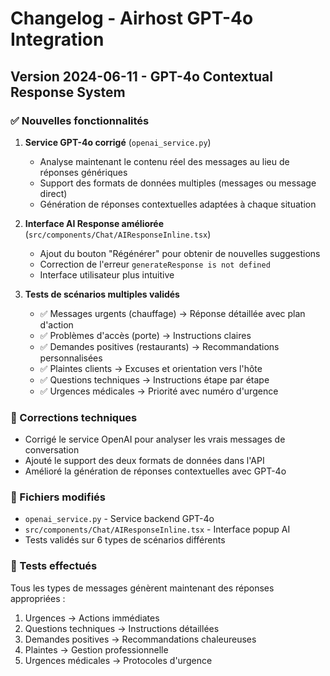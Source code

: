 # Changelog - Airhost GPT-4o Integration

## Version 2024-06-11 - GPT-4o Contextual Response System

### ✅ Nouvelles fonctionnalités

1. **Service GPT-4o corrigé** (`openai_service.py`)
   - Analyse maintenant le contenu réel des messages au lieu de réponses génériques
   - Support des formats de données multiples (messages ou message direct)
   - Génération de réponses contextuelles adaptées à chaque situation

2. **Interface AI Response améliorée** (`src/components/Chat/AIResponseInline.tsx`)
   - Ajout du bouton "Régénérer" pour obtenir de nouvelles suggestions
   - Correction de l'erreur `generateResponse is not defined`
   - Interface utilisateur plus intuitive

3. **Tests de scénarios multiples validés**
   - ✅ Messages urgents (chauffage) → Réponse détaillée avec plan d'action
   - ✅ Problèmes d'accès (porte) → Instructions claires
   - ✅ Demandes positives (restaurants) → Recommandations personnalisées
   - ✅ Plaintes clients → Excuses et orientation vers l'hôte
   - ✅ Questions techniques → Instructions étape par étape
   - ✅ Urgences médicales → Priorité avec numéro d'urgence

### 🔧 Corrections techniques

- Corrigé le service OpenAI pour analyser les vrais messages de conversation
- Ajouté le support des deux formats de données dans l'API
- Amélioré la génération de réponses contextuelles avec GPT-4o

### 📁 Fichiers modifiés

- `openai_service.py` - Service backend GPT-4o
- `src/components/Chat/AIResponseInline.tsx` - Interface popup AI
- Tests validés sur 6 types de scénarios différents

### 🧪 Tests effectués

Tous les types de messages génèrent maintenant des réponses appropriées :
1. Urgences → Actions immédiates
2. Questions techniques → Instructions détaillées  
3. Demandes positives → Recommandations chaleureuses
4. Plaintes → Gestion professionnelle
5. Urgences médicales → Protocoles d'urgence